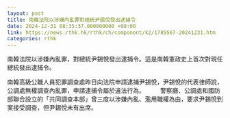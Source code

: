 ```yaml
---
layout: post
title: 南韓法院以涉嫌內亂罪對總統尹錫悅發出逮捕令
date: 2024-12-31 08:35:37.000000000 +08:00
link: https://news.rthk.hk/rthk/ch/component/k2/1785567-20241231.htm
categories: rthk
---
```


南韓法院以涉嫌內亂罪，對總統尹錫悅發出逮捕令。這是南韓憲政史上首次對現任總統發出逮捕令。

南韓高級公職人員犯罪調查處昨日向法院申請逮捕尹錫悅，尹錫悅的代表律師說，公調處無權調查內亂罪，申請逮捕令屬於違法行為。 
  　　
警察廳、公調處和國防部聯合設立的「共同調查本部」曾三度以涉嫌內亂、濫用職權為由，要求尹錫悅到案接受調查，但尹錫悅未有出席。 
　
